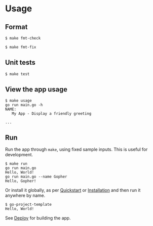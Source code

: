 # Usage


## Format

```sh
$ make fmt-check
```

```sh
$ make fmt-fix
```


## Unit tests

```sh
$ make test
```


## View the app usage

```console
$ make usage
go run main.go -h
NAME:
   My App - Display a friendly greeting

...
```


## Run

Run the app through `make`, using fixed sample inputs. This is useful for development.

```console
$ make run
go run main.go
Hello, World!
go run main.go --name Gopher
Hello, Gopher!
```

Or install it globally, as per [Quickstart](quickstart.md) or [Installation](installation.md) and then run it anywhere by name.

```console
$ go-project-template
Hello, World!
```

See [Deploy](deploy.md) for building the app.
